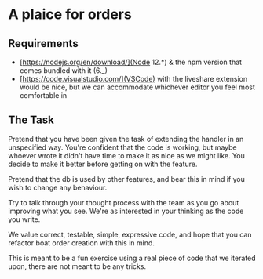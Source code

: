 # A plaice for orders

## Requirements

- [https://nodejs.org/en/download/](Node 12.\*) & the npm version that comes bundled with it (6.\_)
- [https://code.visualstudio.com/](VSCode) with the liveshare extension would be nice, but we can accommodate whichever editor you feel most comfortable in

## The Task

Pretend that you have been given the task of extending the handler in an
unspecified way. You're confident that the code is working, but maybe whoever
wrote it didn't have time to make it as nice as we might like. You decide to
make it better before getting on with the feature.

Pretend that the db is used by other features, and bear this in mind if you wish
to change any behaviour.

Try to talk through your thought process with the team as you go about improving
what you see. We're as interested in your thinking as the code you write.

We value correct, testable, simple, expressive code, and hope that you can refactor
boat order creation with this in mind.

This is meant to be a fun exercise using a real piece of code that we iterated upon,
there are not meant to be any tricks.
